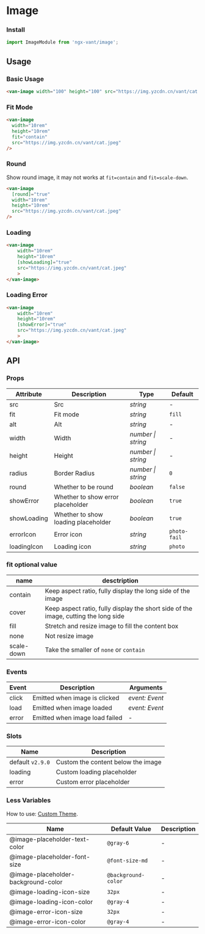 # Image

### Install

```js
import ImageModule from 'ngx-vant/image';
```

## Usage

### Basic Usage

```html
<van-image width="100" height="100" src="https://img.yzcdn.cn/vant/cat.jpeg" />
```

### Fit Mode

```html
<van-image
  width="10rem"
  height="10rem"
  fit="contain"
  src="https://img.yzcdn.cn/vant/cat.jpeg"
/>
```

### Round

Show round image, it may not works at `fit=contain` and `fit=scale-down`.

```html
<van-image
  [round]="true"
  width="10rem"
  height="10rem"
  src="https://img.yzcdn.cn/vant/cat.jpeg"
/>
```

### Loading

```html
<van-image
    width="10rem"
    height="10rem"
    [showLoading]="true"
    src="https://img.yzcdn.cn/vant/cat.jpeg"
    >
</van-image>
```

### Loading Error

```html
<van-image
    width="10rem"
    height="10rem"
    [showError]="true"
    src="https://img.yzcdn.cn/vant/cat.jpeg"
    >
</van-image>
```


## API

### Props

| Attribute | Description | Type | Default |
| --- | --- | --- | --- |
| src | Src | _string_ | - |
| fit | Fit mode | _string_ | `fill` |
| alt | Alt | _string_ | - |
| width | Width | _number \| string_ | - |
| height | Height | _number \| string_ | - |
| radius | Border Radius | _number \| string_ | `0` |
| round | Whether to be round | _boolean_ | `false` |
| showError | Whether to show error placeholder | _boolean_ | `true` |
| showLoading | Whether to show loading placeholder | _boolean_ | `true` |
| errorIcon  | Error icon | _string_ | `photo-fail` |
| loadingIcon | Loading icon | _string_ | `photo` |

### fit optional value

| name | desctription |
| --- | --- |
| contain | Keep aspect ratio, fully display the long side of the image |
| cover | Keep aspect ratio, fully display the short side of the image, cutting the long side |
| fill | Stretch and resize image to fill the content box |
| none | Not resize image |
| scale-down | Take the smaller of `none` or `contain` |

### Events

| Event | Description                    | Arguments      |
| ----- | ------------------------------ | -------------- |
| click | Emitted when image is clicked  | _event: Event_ |
| load  | Emitted when image loaded      | _event: Event_             |
| error | Emitted when image load failed | -              |

### Slots

| Name             | Description                        |
| ---------------- | ---------------------------------- |
| default `v2.9.0` | Custom the content below the image |
| loading          | Custom loading placeholder         |
| error            | Custom error placeholder           |

### Less Variables

How to use: [Custom Theme](#/en-US/theme).

| Name                                | Default Value       | Description |
| ----------------------------------- | ------------------- | ----------- |
| @image-placeholder-text-color       | `@gray-6`           | -           |
| @image-placeholder-font-size        | `@font-size-md`     | -           |
| @image-placeholder-background-color | `@background-color` | -           |
| @image-loading-icon-size            | `32px`              | -           |
| @image-loading-icon-color           | `@gray-4`           | -           |
| @image-error-icon-size              | `32px`              | -           |
| @image-error-icon-color             | `@gray-4`           | -           |
